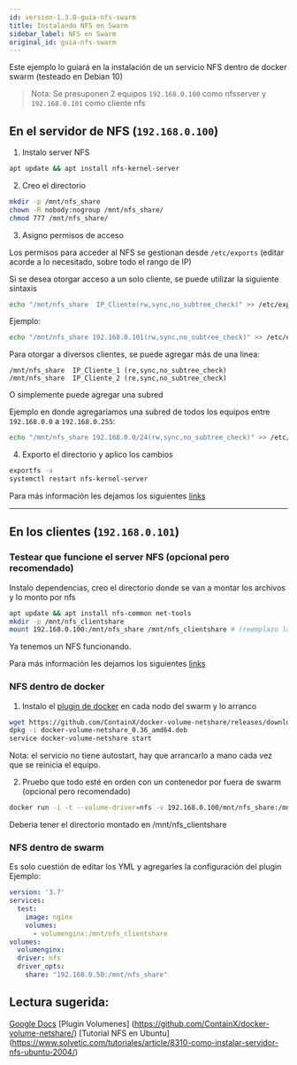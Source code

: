 ```yaml
---
id: version-1.3.0-guia-nfs-swarm
title: Instalando NFS en Swarm
sidebar_label: NFS en Swarm
original_id: guia-nfs-swarm
---
```


Este ejemplo lo guiará en la instalación de un servicio NFS dentro de docker swarm (testeado en Debian 10)

> Nota: Se presuponen 2 equipos `192.168.0.100` como nfsserver y `192.168.0.101` como cliente nfs

## En el servidor de NFS (`192.168.0.100`)

1. Instalo server NFS

```bash
apt update && apt install nfs-kernel-server
```

2. Creo el directorio

```bash
mkdir -p /mnt/nfs_share
chown -R nobody:nogroup /mnt/nfs_share/
chmod 777 /mnt/nfs_share/
```

3. Asigno permisos de acceso

Los permisos para acceder al NFS se gestionan desde `/etc/exports` (editar acorde a lo necesitado, sobre todo el rango de IP)

Si se desea otorgar acceso a un solo cliente, se puede utilizar la siguiente sintaxis

```bash
echo "/mnt/nfs_share  IP_Cliente(rw,sync,no_subtree_check)" >> /etc/exports
```

Ejemplo: 

```bash
echo "/mnt/nfs_share 192.168.0.101(rw,sync,no_subtree_check)" >> /etc/exports
```

Para otorgar a diversos clientes, se puede agregar más de una linea:

```text
/mnt/nfs_share  IP_Cliente_1 (re,sync,no_subtree_check)
/mnt/nfs_share  IP_Cliente_2 (re,sync,no_subtree_check)
```

O simplemente puede agregar una subred

Ejemplo en donde agregaríamos una subred de todos los equipos entre `192.168.0.0` a `192.168.0.255`: 

```bash
echo "/mnt/nfs_share 192.168.0.0/24(rw,sync,no_subtree_check)" >> /etc/exports
```

4. Exporto el directorio y aplico los cambios

```bash
exportfs -a
systemctl restart nfs-kernel-server
```

Para más información les dejamos los siguientes [links](guia-nfs-swarm.md#lectura-sugerida)

 ---

## En los clientes (`192.168.0.101`)

### Testear que funcione el server NFS (opcional pero recomendado)

Instalo dependencias, creo el directorio donde se van a montar los archivos y lo monto por nfs

```bash
apt update && apt install nfs-common net-tools
mkdir -p /mnt/nfs_clientshare
mount 192.168.0.100:/mnt/nfs_share /mnt/nfs_clientshare # (reemplazo la IP)
```

Ya tenemos un NFS funcionando. 

Para más información les dejamos los siguientes [links](guia-nfs-swarm.md#lectura-sugerida)

### NFS dentro de docker

1. Instalo el [plugin de docker](https://github.com/ContainX/docker-volume-netshare) en cada nodo del swarm y lo arranco

```bash
wget https://github.com/ContainX/docker-volume-netshare/releases/download/v0.36/docker-volume-netshare_0.36_amd64.deb
dpkg -i docker-volume-netshare_0.36_amd64.deb
service docker-volume-netshare start
```

Nota: el servicio no tiene autostart, hay que arrancarlo a mano cada vez que se reinicia el equipo.

2. Pruebo que todo esté en orden con un contenedor por fuera de swarm (opcional pero recomendado)

```bash
docker run -i -t --volume-driver=nfs -v 192.168.0.100/mnt/nfs_share:/mnt/nfs_clientshare ubuntu /bin/bash
```

Deberia tener el directorio montado en /mnt/nfs_clientshare

### NFS dentro de swarm

Es solo cuestión de editar los YML y agregarles la configuración del plugin  
Ejemplo:

```yaml
version: '3.7'
services:
  test:
    image: nginx
    volumes:
      - volumenginx:/mnt/nfs_clientshare
volumes:
  volumenginx:
  driver: nfs
  driver_opts:
    share: "192.168.0.50:/mnt/nfs_share"
```


## Lectura sugerida:

[Google Docs](https://docs.google.com/document/d/1MD3Tupbry4WMIqGYtgdSreshh-0QoispNCl5YaNvQRY/edit)
[Plugin Volumenes] (https://github.com/ContainX/docker-volume-netshare/)
[Tutorial NFS en Ubuntu] (https://www.solvetic.com/tutoriales/article/8310-como-instalar-servidor-nfs-ubuntu-2004/)